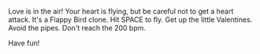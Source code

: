 Love is in the air! Your heart is flying, but be careful not to get a heart attack. It's a Flappy Bird clone. 
Hit SPACE to fly.
Get up the little Valentines.
Avoid the pipes.
Don't reach the 200 bpm.

Have fun!
